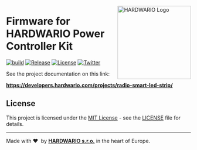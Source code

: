 <a href="https://www.hardwario.com/"><img src="https://www.hardwario.com/ci/assets/hw-logo.svg" width="200" alt="HARDWARIO Logo" align="right"></a>

# Firmware for HARDWARIO Power Controller Kit

[![build](https://github.com/hardwario/twr-radio-power-controller/actions/workflows/main.yml/badge.svg)](https://github.com/hardwario/twr-radio-power-controller/actions/workflows/main.yml)
[![Release](https://img.shields.io/github/release/bigclownlabs/bcf-radio-power-controller.svg)](https://github.com/bigclownlabs/bcf-radio-power-controller/releases)
[![License](https://img.shields.io/github/license/bigclownlabs/bcf-radio-power-controller.svg)](https://github.com/bigclownlabs/bcf-radio-power-controller/blob/master/LICENSE)
[![Twitter](https://img.shields.io/twitter/follow/hardwario_en.svg?style=social&label=Follow)](https://twitter.com/hardwario_en)

See the project documentation on this link:

**https://developers.hardwario.com/projects/radio-smart-led-strip/**

## License

This project is licensed under the [MIT License](https://opensource.org/licenses/MIT/) - see the [LICENSE](LICENSE) file for details.

---

Made with &#x2764;&nbsp; by [**HARDWARIO s.r.o.**](https://www.hardwario.com/) in the heart of Europe.
